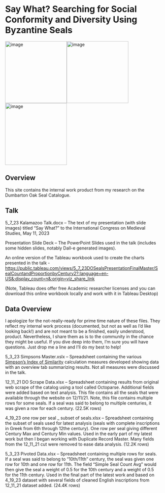 # Say What?  Searching for Social Conformity and Diversity Using Byzantine Seals

<img width="200" alt="image" src="https://user-images.githubusercontent.com/28079401/236700529-0d5bf2b9-c53e-474c-ae3c-a2a05f24f6ba.png"><img width="200" alt="image" src="https://user-images.githubusercontent.com/28079401/236700739-411f1117-9c87-4d05-97ef-7e01565f782f.png"><img width="200" alt="image" src="https://user-images.githubusercontent.com/28079401/236700589-c5691c78-8372-4dd9-84d7-621ff58f297c.png">


## Overview

This site contains the internal work product from my research on the Dumbarton Oak Seal Catalogue.

## Talk

5_7_23 Kalamazoo Talk.docx – The text of my presentation (with slide images) titled “Say What?” to the International Congress on Medieval Studies, May 11, 2023

Presentation Slide Deck – The PowerPoint Slides used in the talk (includes some hidden slides, notably Dall-e generated images).

An online version of the Tableau workbook used to create the charts presented in the talk - https://public.tableau.com/views/5_7_23DOSealsPresentationFinalMaster/SealCountandProportionbyCentury2?:language=en-US&:display_count=n&:origin=viz_share_link

(Note, Tableau does offer free Academic researcher licenses and you can download this online workbook locally and work with it in Tableau Desktop)


## Data Overview
I apologize for the not-really-ready for prime time nature of these files.  They reflect my internal work process (documented, but not as well as I’d like looking back!) and are not meant to be a finished, easily understood, product.  Nevertheless, I share them as is to the community in the chance they might be useful.  If you dive deep into them, I’m sure you will have questions.  Just drop me a line and I’ll do my best to help!

5_3_23 Simpsons Master.xslx – Spreadsheet containing the various [Simpson’s Index of Similarity](http://www.countrysideinfo.co.uk/simpsons.htm) calculation measures developed showing data with an overview tab summarizing results.  Not all measures were discussed in the talk.

12_11_21 DO Scrape Data.xlsx – Spreadsheet containing results from original web scrape of the catalog using a tool called Octoparse.  Additional fields were added based on text analysis.  This file contains all the seals that were available through the website on 12/11/21.  Note, this file contains multiple rows for some seals.  If a seal was said to belong to multiple centuries, it was given a row for each century.  (22.5K rows)

4_19_23 one row per seal _ subset of seals.xlsx – Spreadsheet containing the subset of seals used for latest analysis (seals with complete inscriptions in Greek from 6th through 12the century).  One row per seal giving different Century Max and Century Min values.  Used in the early part of my latest work but then I began working with Duplicate Record Master.  Many fields from the 12_11_21 cut were removed to ease data analysis. (12.2K rows)

5_3_23 Pivoted Data.xlsx – Spreadsheet containing multiple rows for seals. If a seal was said to belong to “10th/11th” century, the seal was given one row for 10th and one row for 11th.  The field “Simple Seal Count Avg” would then give the seal a weight of 0.5 for the 10th century and a weight of 0.5 for the 11th century.  Used in the final part of the latest work and based on 4_19_23 dataset with several fields of cleaned English inscriptions from 12_11_21 dataset added.  (24.4K rows)

